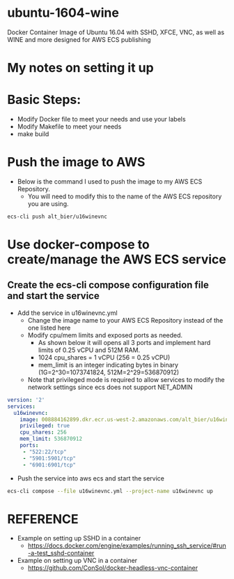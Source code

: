 # ubuntu-1604-wine
Docker Container Image of Ubuntu 16.04 with SSHD, XFCE, VNC, as well as WINE and more designed for AWS ECS publishing


# My notes on setting it up


# Basic Steps:

* Modify Docker file to meet your needs and use your labels
* Modify Makefile to meet your needs
* make build


# Push the image to AWS

* Below is the command I used to push the image to my AWS ECS Repository. 
    * You will need to modify this to the name of the AWS ECS repository you are using.

```bash
ecs-cli push alt_bier/u16winevnc
```


# Use docker-compose to create/manage the AWS ECS service

## Create the ecs-cli compose configuration file and start the service

* Add the service in u16winevnc.yml
    * Change the image name to your AWS ECS Repository instead of the one listed here
    * Modify cpu/mem limits and exposed ports as needed.  
        * As shown below it will opens all 3 ports and implement hard limits of 0.25 vCPU and 512M RAM.
        * 1024 cpu_shares = 1 vCPU (256 = 0.25 vCPU)
        * mem_limit is an integer indicating bytes in binary (1G=2^30=1073741824, 512M=2^29=536870912)
    * Note that privileged mode is required to allow services to modify the network settings since ecs does not support NET_ADMIN

```yaml
version: '2'
services:
  u16winevnc:
    image: 008884162899.dkr.ecr.us-west-2.amazonaws.com/alt_bier/u16winevnc:latest
    privileged: true
    cpu_shares: 256
    mem_limit: 536870912
    ports:
     - "522:22/tcp"
     - "5901:5901/tcp"
     - "6901:6901/tcp"
```


* Push the service into aws ecs and start the service

```bash
ecs-cli compose --file u16winevnc.yml --project-name u16winevnc up
```

# REFERENCE

* Example on setting up SSHD in a container
    * https://docs.docker.com/engine/examples/running_ssh_service/#run-a-test_sshd-container
* Example on setting up VNC in a container
    * https://github.com/ConSol/docker-headless-vnc-container


